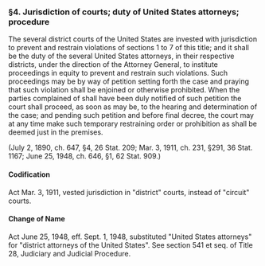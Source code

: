 ### §4. Jurisdiction of courts; duty of United States attorneys; procedure ###

The several district courts of the United States are invested with jurisdiction to prevent and restrain violations of sections 1 to 7 of this title; and it shall be the duty of the several United States attorneys, in their respective districts, under the direction of the Attorney General, to institute proceedings in equity to prevent and restrain such violations. Such proceedings may be by way of petition setting forth the case and praying that such violation shall be enjoined or otherwise prohibited. When the parties complained of shall have been duly notified of such petition the court shall proceed, as soon as may be, to the hearing and determination of the case; and pending such petition and before final decree, the court may at any time make such temporary restraining order or prohibition as shall be deemed just in the premises.

(July 2, 1890, ch. 647, §4, 26 Stat. 209; Mar. 3, 1911, ch. 231, §291, 36 Stat. 1167; June 25, 1948, ch. 646, §1, 62 Stat. 909.)

#### Codification ####

Act Mar. 3, 1911, vested jurisdiction in "district" courts, instead of "circuit" courts.

#### Change of Name ####

Act June 25, 1948, eff. Sept. 1, 1948, substituted "United States attorneys" for "district attorneys of the United States". See section 541 et seq. of Title 28, Judiciary and Judicial Procedure.